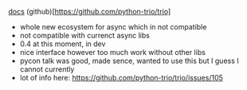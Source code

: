 [docs](https://trio.readthedocs.io/) (github)[https://github.com/python-trio/trio]

- whole new ecosystem for async which in not compatible
- not compatible with currenct async libs
- 0.4 at this moment, in dev 
- nice interface however too much work without other libs 
- pycon talk was good, made sence, wanted to use this but I guess I cannot currently
- lot of info here: https://github.com/python-trio/trio/issues/105
